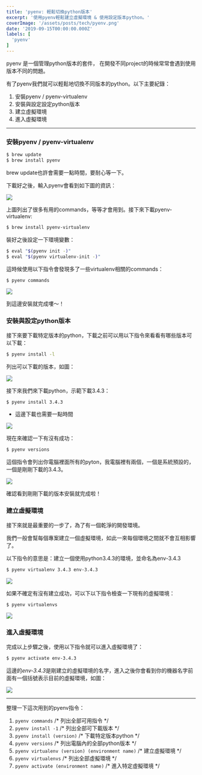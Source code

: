 ```yaml
---
title: 'pyenv: 輕鬆切換python版本'
excerpt: '使用pyenv輕鬆建立虛擬環境 & 使用設定版本python。'
coverImage: '/assets/posts/tech/pyenv.png'
date: '2019-09-15T00:00:00.000Z'
labels: [
  'pyenv'
]
---
```


pyenv 是一個管理python版本的套件， 在開發不同project的時候常常會遇到使用版本不同的問題。

有了pyenv我們就可以輕鬆地切換不同版本的python。以下主要紀錄：

1. 安裝pyenv / pyenv-virtualenv
2. 安裝與設定設定python版本
3. 建立虛擬環境
4. 進入虛擬環境

***

### 安裝pyenv / pyenv-virtualenv

```bash
$ brew update
$ brew install pyenv
```

brew update也許會需要一點時間，要耐心等一下。

下載好之後，輸入pyenv會看到如下圖的資訊：

<img src='/assets/posts/tech/pyenv/pyenv_1.png'/>

上圖列出了很多有用的commands，等等才會用到。接下來下載pyenv-virtualenv:

```bash
$ brew install pyenv-virtualenv
```

裝好之後設定一下環境變數：

```bash
$ eval "$(pyenv init -)"
$ eval "$(pyenv virtualenv-init -)"
```

這時候使用以下指令會發現多了一些virtualenv相關的commands：

```bash
$ pyenv commands
```

<img src='/assets/posts/tech/pyenv/pyenv_2.png'/>

到這邊安裝就完成嘍～！

### 安裝與設定python版本

接下來要下載特定版本的python，下載之前可以用以下指令來看看有哪些版本可以下載：

```bash
$ pyenv install -l
```

列出可以下載的版本，如圖：

<img src='/assets/posts/tech/pyenv/pyenv_3.png'/>

接下來我們來下載python，示範下載3.4.3：

```bash
$ pyenv install 3.4.3
```

* 這邊下載也需要一點時間

<img src='/assets/posts/tech/pyenv/pyenv_4.png'/>

現在來確認一下有沒有成功：

```bash
$ pyenv versions
```

這個指令會列出你電腦裡面所有的pyton，我電腦裡有兩個，一個是系統預設的，一個是剛剛下載的3.4.3。

<img src='/assets/posts/tech/pyenv/pyenv_5.png'/>

確認看到剛剛下載的版本安裝就完成啦！

### 建立虛擬環境

接下來就是最重要的一步了，為了有一個乾淨的開發環境。

我們一般會幫每個專案建立一個虛擬環境，如此一來每個環境之間就不會互相影響了。

以下指令的意思是：建立一個使用python3.4.3的環境，並命名為env-3.4.3

```bash
$ pyenv virtualenv 3.4.3 env-3.4.3
```

<img src='/assets/posts/tech/pyenv/pyenv_6.png'/>

如果不確定有沒有建立成功，可以下以下指令檢查一下現有的虛擬環境：

```bash
$ pyenv virtualenvs
```

<img src='/assets/posts/tech/pyenv/pyenv_7.png'/>

### 進入虛擬環境

完成以上步驟之後，使用以下指令就可以進入虛擬環境了：

```bash
$ pyenv activate env-3.4.3
```

這邊的*env-3.4.3*是剛建立的虛擬環境的名字，進入之後你會看到你的機器名字前面有一個括號表示目前的虛擬環境，如圖：

<img src='/assets/posts/tech/pyenv/pyenv_8.png'/>

***

整理一下這次用到的pyenv指令：


1. `pyenv commands` /* 列出全部可用指令 */
2. `pyenv install -1` /* 列出全部可下載版本 */
3. `pyenv install (version)` /* 下載特定版本python */
4. `pyenv versions` /* 列出電腦內的全部python版本 */
5. `pyenv virtualenv (version) (environment name)` /* 建立虛擬環境 */
6. `pyenv virtualenvs` /* 列出全部虛擬環境 */
7. `pyenv activate (environment name)` /* 進入特定虛擬環境 */
